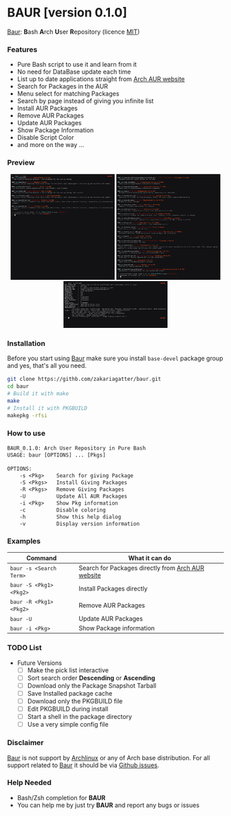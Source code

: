 # BAUR [version 0.1.0]

[Baur]: **B**ash **A**rch **U**ser **R**epository (licence [MIT](./LICENSE))

### Features 
* Pure Bash script to use it and learn from it
* No need for DataBase update each time
* List up to date applications straight from [Arch AUR website]
* Search for Packages in the AUR
* Menu select for matching Packages
* Search by page instead of giving you infinite list
* Install AUR Packages
* Remove AUR Packages
* Update AUR Packages
* Show Package Information
* Disable Script Color
* and more on the way ...

### Preview
<div align="center" width="100%">
    <img width="48%" src="./preview/search1.png">
    <img width="48%" src="./preview/search2.png">
</div>
<div align="center" width="100%">
    <img width="48%" src="./preview/info2.png">
</div>

### Installation

Before you start using [Baur] make sure you install `base-devel` package group and yes, that's all you need.

```bash
git clone https://githb.com/zakariagatter/baur.git
cd baur
# Build it with make
make
# Install it with PKGBUILD
makepkg -rfsi
```

### How to use
```
BAUR_0.1.0: Arch User Repository in Pure Bash
USAGE: baur [OPTIONS] ... [Pkgs]

OPTIONS:
    -s <Pkg>    Search for giving Package
    -S <Pkgs>   Install Giving Packages
    -R <Pkgs>   Remove Giving Packages
    -U          Update All AUR Packages
    -i <Pkg>    Show Pkg information
    -c          Disable coloring
    -h          Show this help dialog
    -v          Display version information

```

### Examples
| Command                 | What it can do                                     |
|-------------------------|----------------------------------------------------|
| `baur -s <Search Term>` | Search for Packages directly from [Arch AUR website] |
| `baur -S <Pkg1> <Pkg2>` | Install Packages directly                          |
| `baur -R <Pkg1> <Pkg2>` | Remove AUR Packages                                |
| `baur -U`               | Update AUR Packages                                |
| `baur -i <Pkg>`         | Show Package information                           |

### TODO List
* Future Versions
    * [ ] Make the pick list interactive
    * [ ] Sort search order **Descending** or **Ascending**
    * [ ] Download only the Package Snapshot Tarball
    * [ ] Save Installed package cache
    * [ ] Download only the PKGBUILD file
    * [ ] Edit PKGBUILD during install
    * [ ] Start a shell in the package directory
    * [ ] Use a very simple config file

### Disclaimer
[Baur] is not support by [Archlinux] or any of Arch base distribution. For all support related to [Baur] it should be via [Github issues].

### Help Needed
* Bash/Zsh completion for **BAUR**
* You can help me by just try **BAUR** and report any bugs or issues

[Baur]:https://github.com/zakariagatter/baur
[Arch AUR website]:https://aur.archlinux.org
[Archlinux]:https://archlinux.org
[Github issues]:https://github.com/zakariagatter/baur/issues
